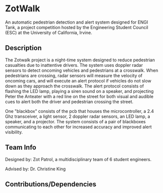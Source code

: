# ZotWalk
An automatic pedestrian detection and alert system designed for ENGI Tank, a project competition hosted by the Engineering Student Council (ESC) at the University of California, Irvine.

## Description
The Zotwalk project is a night-time system designed to reduce pedestrian casualties due to inattentive drivers. The system uses doppler radar sensors to detect oncoming vehicles and pedestrians at a crosswalk. When pedestrians are crossing, radar sensors will measure the velocity of oncoming cars, and will execute an alert protocol if vehicles do not slow down as they approach the crosswalk. The alert protocol consists of flashing the LED lamp, playing a siren sound on a speaker, and projecting Peter the Anteater with a red line on the street for both visual and audible cues to alert both the driver and pedestrian crossing the street.

One "blackbox" consists of the pcb that houses the microcontroller, a 2.4 Ghz transceiver, a light sensor, 2 doppler radar sensors, an LED lamp, a speaker, and a projector. The system consists of a pair of blackboxes communicating to each other for increased accuracy and improved alert visibility.

## Team Info
Designed by: Zot Patrol, a multidisciplinary team of 6 student engineers.

Advised by: Dr. Christine King

## Contributions/Dependencies
